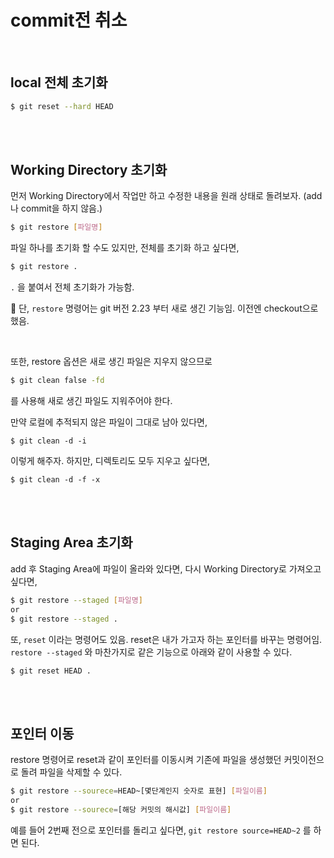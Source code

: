 # commit전 취소

<br/>

## local 전체 초기화

```sh
$ git reset --hard HEAD
```

<br/>

<br/>

## Working Directory 초기화

먼저 Working Directory에서 작업만 하고 수정한 내용을 원래 상태로 돌려보자. (add나 commit을 하지 않음.)

```sh
$ git restore [파일명]
```

파일 하나를 초기화 할 수도 있지만, 전체를 초기화 하고 싶다면,

```sh
$ git restore .
```

`.` 을 붙여서 전체 초기화가 가능함.

📌 단, `restore` 명령어는 git 버전 2.23 부터 새로 생긴 기능임. 이전엔 checkout으로 했음.

<br/>

또한, restore 옵션은 새로 생긴 파일은 지우지 않으므로

```sh
$ git clean false -fd
```

를 사용해 새로 생긴 파일도 지워주어야 한다. 

만약 로컬에 추적되지 않은 파일이 그대로 남아 있다면,

```shell
$ git clean -d -i
```

이렇게 해주자. 하지만, 디렉토리도 모두 지우고 싶다면,

```shell
$ git clean -d -f -x
```

<br/>

<br/>

## Staging Area 초기화

add 후 Staging Area에 파일이 올라와 있다면, 다시 Working Directory로 가져오고 싶다면,

```sh
$ git restore --staged [파일명]
or
$ git restore --staged .
```

또, `reset` 이라는 명령어도 있음. reset은 내가 가고자 하는 포인터를 바꾸는 명령어임. `restore --staged` 와 마찬가지로 같은 기능으로 아래와 같이 사용할 수 있다.

```shell
$ git reset HEAD .
```

<br/>

<br/>

## 포인터 이동

restore 명령어로 reset과 같이 포인터를 이동시켜 기존에 파일을 생성했던 커밋이전으로 돌려 파일을 삭제할 수 있다.

```sh
$ git restore --sourece=HEAD~[몇단계인지 숫자로 표현] [파일이름]
or
$ git restore --sourece=[해당 커밋의 해시값] [파일이름]
```

예를 들어 2번째 전으로 포인터를 돌리고 싶다면, `git restore source=HEAD~2` 를 하면 된다.